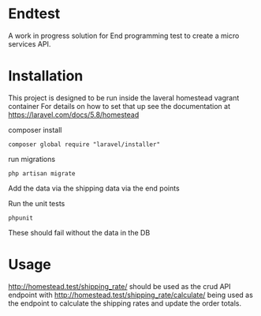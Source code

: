 # Endtest
A work in progress solution for End programming test to create a micro services API.

# Installation
This project is designed to be run inside the laveral homestead vagrant container
For details on how to set that up see the documentation at https://laravel.com/docs/5.8/homestead 

composer install

```composer global require "laravel/installer"```


run migrations 

```php artisan migrate```


Add the data via the shipping data via the end points

Run the unit tests

```phpunit```

These should fail without the data in the DB

# Usage
http://homestead.test/shipping_rate/ should be used as the crud API endpoint with http://homestead.test/shipping_rate/calculate/ being used as the endpoint to calculate the shipping rates and update the order totals.


